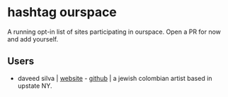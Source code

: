 # hashtag ourspace
A running opt-in list of sites participating in ourspace. Open a PR for now and add yourself.

## Users

* daveed silva | [website](https://dvidsilva.com) - [github](https://github.com/dvidsilva/dvidsilva.github.io) | a jewish colombian artist based in upstate NY.

